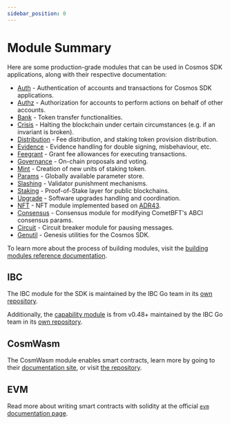```yaml
---
sidebar_position: 0
---
```


# Module Summary

Here are some production-grade modules that can be used in Cosmos SDK applications, along with their respective documentation:

* [Auth](auth/README.md) - Authentication of accounts and transactions for Cosmos SDK applications.
* [Authz](authz/README.md) - Authorization for accounts to perform actions on behalf of other accounts.
* [Bank](bank/README.md) - Token transfer functionalities.
* [Crisis](crisis/README.md) - Halting the blockchain under certain circumstances (e.g. if an invariant is broken).
* [Distribution](distribution/README.md) - Fee distribution, and staking token provision distribution.
* [Evidence](evidence/README.md) - Evidence handling for double signing, misbehaviour, etc.
* [Feegrant](feegrant/README.md) - Grant fee allowances for executing transactions.
* [Governance](gov/README.md) - On-chain proposals and voting.
* [Mint](mint/README.md) - Creation of new units of staking token.
* [Params](params/README.md) - Globally available parameter store.
* [Slashing](slashing/README.md) - Validator punishment mechanisms.
* [Staking](staking/README.md) - Proof-of-Stake layer for public blockchains.
* [Upgrade](upgrade/README.md) - Software upgrades handling and coordination.
* [NFT](nft/README.md) - NFT module implemented based on [ADR43](https://docs.cosmos.network/main/architecture/adr-043-nft-module.html).
* [Consensus](consensus/README.md) - Consensus module for modifying CometBFT's ABCI consensus params.
* [Circuit](circuit/README.md) - Circuit breaker module for pausing messages.
* [Genutil](genutil/README.md) - Genesis utilities for the Cosmos SDK.

To learn more about the process of building modules, visit the [building modules reference documentation](https://docs.cosmos.network/main/building-modules/intro).

## IBC

The IBC module for the SDK is maintained by the IBC Go team in its [own repository](https://github.com/cosmos/ibc-go).

Additionally, the [capability module](https://github.com/cosmos/ibc-go/tree/fdd664698d79864f1e00e147f9879e58497b5ef1/modules/capability) is from v0.48+ maintained by the IBC Go team in its [own repository](https://github.com/cosmos/ibc-go/tree/fdd664698d79864f1e00e147f9879e58497b5ef1/modules/capability).

## CosmWasm

The CosmWasm module enables smart contracts, learn more by going to their [documentation site](https://book.cosmwasm.com/), or visit [the repository](https://github.com/CosmWasm/cosmwasm).

## EVM

Read more about writing smart contracts with solidity at the official [`evm` documentation page](https://docs.evmos.org/modules/evm/).
